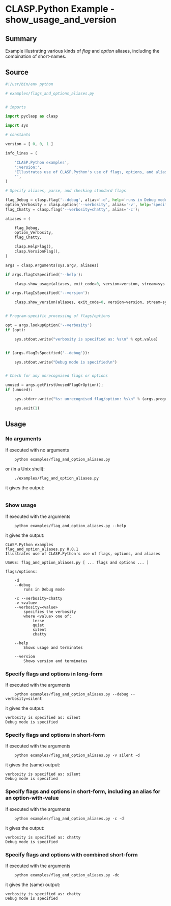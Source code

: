 # CLASP.Python Example - **show_usage_and_version**

## Summary

Example illustrating various kinds of *flag* and *option* aliases, including the combination of short-names.

## Source

```python
#!/usr/bin/env python

# examples/flags_and_options_aliases.py


# imports

import pyclasp as clasp

import sys

# constants

version = [ 0, 0, 1 ]

info_lines = (

    'CLASP.Python examples',
    ':version:',
    "Illustrates use of CLASP.Python's use of flags, options, and aliases",
    '',
)

# Specify aliases, parse, and checking standard flags

flag_Debug = clasp.flag('--debug', alias='-d', help='runs in Debug mode');
option_Verbosity = clasp.option('--verbosity', alias='-v', help='specifies the verbosity', values=[ 'terse', 'quiet', 'silent', 'chatty' ]);
flag_Chatty = clasp.flag('--verbosity=chatty', alias='-c');

aliases = (

    flag_Debug,
    option_Verbosity,
    flag_Chatty,

    clasp.HelpFlag(),
    clasp.VersionFlag(),
)

args = clasp.Arguments(sys.argv, aliases)

if args.flagIsSpecified('--help'):

    clasp.show_usage(aliases, exit_code=0, version=version, stream=sys.stdout, info_lines = info_lines)

if args.flagIsSpecified('--version'):

    clasp.show_version(aliases, exit_code=0, version=version, stream=sys.stdout)


# Program-specific processing of flags/options

opt = args.lookupOption('--verbosity')
if (opt):

    sys.stdout.write("verbosity is specified as: %s\n" % opt.value)


if (args.flagIsSpecified('--debug')):

    sys.stdout.write("Debug mode is specified\n")


# Check for any unrecognised flags or options

unused = args.getFirstUnusedFlagOrOption();
if (unused):

    sys.stderr.write("%s: unrecognised flag/option: %s\n" % (args.program_name, unused))

    sys.exit(1)
```

## Usage

### No arguments

If executed with no arguments

```
    python examples/flag_and_option_aliases.py
```

or (in a Unix shell):

```
    ./examples/flag_and_option_aliases.py
```

it gives the output:

```
```

### Show usage

If executed with the arguments

```
    python examples/flag_and_option_aliases.py --help
```

it gives the output:

```
CLASP.Python examples
flag_and_option_aliases.py 0.0.1
Illustrates use of CLASP.Python's use of flags, options, and aliases

USAGE: flag_and_option_aliases.py [ ... flags and options ... ]

flags/options:

	-d
	--debug
		runs in Debug mode

	-c --verbosity=chatty
	-v <value>
	--verbosity=<value>
		specifies the verbosity
		where <value> one of:
			terse
			quiet
			silent
			chatty

	--help
		Shows usage and terminates

	--version
		Shows version and terminates
```

### Specify flags and options in long-form

If executed with the arguments

```
    python examples/flag_and_option_aliases.py --debug --verbosity=silent
```

it gives the output:

```
verbosity is specified as: silent
Debug mode is specified
```

### Specify flags and options in short-form

If executed with the arguments

```
    python examples/flag_and_option_aliases.py -v silent -d
```

it gives the (same) output:

```
verbosity is specified as: silent
Debug mode is specified
```

### Specify flags and options in short-form, including an alias for an option-with-value

If executed with the arguments

```
    python examples/flag_and_option_aliases.py -c -d
```

it gives the output:

```
verbosity is specified as: chatty
Debug mode is specified
```

### Specify flags and options with combined short-form

If executed with the arguments

```
    python examples/flag_and_option_aliases.py -dc
```

it gives the (same) output:

```
verbosity is specified as: chatty
Debug mode is specified
```

